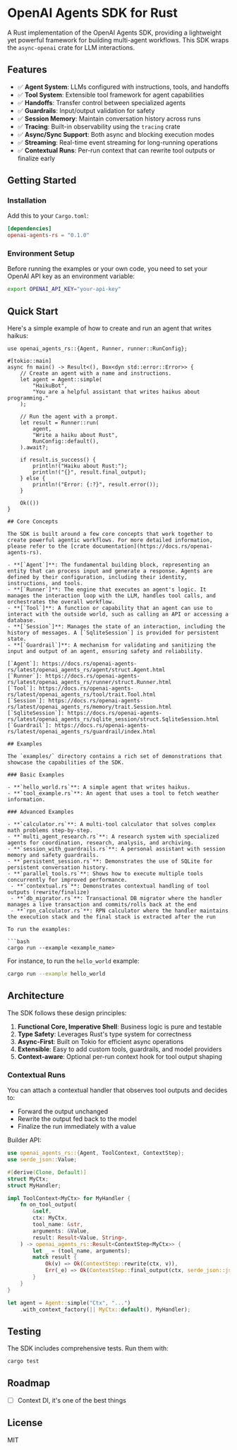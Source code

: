 # OpenAI Agents SDK for Rust

A Rust implementation of the OpenAI Agents SDK, providing a lightweight yet powerful framework for building multi-agent workflows. This SDK wraps the `async-openai` crate for LLM interactions.

## Features

- ✅ **Agent System**: LLMs configured with instructions, tools, and handoffs
- ✅ **Tool System**: Extensible tool framework for agent capabilities
- ✅ **Handoffs**: Transfer control between specialized agents
- ✅ **Guardrails**: Input/output validation for safety
- ✅ **Session Memory**: Maintain conversation history across runs
- ✅ **Tracing**: Built-in observability using the `tracing` crate
- ✅ **Async/Sync Support**: Both async and blocking execution modes
- ✅ **Streaming**: Real-time event streaming for long-running operations
- ✅ **Contextual Runs**: Per-run context that can rewrite tool outputs or finalize early

## Getting Started

### Installation

Add this to your `Cargo.toml`:

```toml
[dependencies]
openai-agents-rs = "0.1.0"
```

### Environment Setup

Before running the examples or your own code, you need to set your OpenAI API key as an environment variable:

```bash
export OPENAI_API_KEY="your-api-key"
```

## Quick Start

Here's a simple example of how to create and run an agent that writes haikus:

````rust,no_run
use openai_agents_rs::{Agent, Runner, runner::RunConfig};

#[tokio::main]
async fn main() -> Result<(), Box<dyn std::error::Error>> {
    // Create an agent with a name and instructions.
    let agent = Agent::simple(
        "HaikuBot",
        "You are a helpful assistant that writes haikus about programming."
    );

    // Run the agent with a prompt.
    let result = Runner::run(
        agent,
        "Write a haiku about Rust",
        RunConfig::default(),
    ).await?;

    if result.is_success() {
        println!("Haiku about Rust:");
        println!("{}", result.final_output);
    } else {
        println!("Error: {:?}", result.error());
    }

    Ok(())
}

## Core Concepts

The SDK is built around a few core concepts that work together to create powerful agentic workflows. For more detailed information, please refer to the [crate documentation](https://docs.rs/openai-agents-rs).

- **[`Agent`]**: The fundamental building block, representing an entity that can process input and generate a response. Agents are defined by their configuration, including their identity, instructions, and tools.
- **[`Runner`]**: The engine that executes an agent's logic. It manages the interaction loop with the LLM, handles tool calls, and orchestrates the overall workflow.
- **[`Tool`]**: A function or capability that an agent can use to interact with the outside world, such as calling an API or accessing a database.
- **[`Session`]**: Manages the state of an interaction, including the history of messages. A [`SqliteSession`] is provided for persistent state.
- **[`Guardrail`]**: A mechanism for validating and sanitizing the input and output of an agent, ensuring safety and reliability.

[`Agent`]: https://docs.rs/openai-agents-rs/latest/openai_agents_rs/agent/struct.Agent.html
[`Runner`]: https://docs.rs/openai-agents-rs/latest/openai_agents_rs/runner/struct.Runner.html
[`Tool`]: https://docs.rs/openai-agents-rs/latest/openai_agents_rs/tool/trait.Tool.html
[`Session`]: https://docs.rs/openai-agents-rs/latest/openai_agents_rs/memory/trait.Session.html
[`SqliteSession`]: https://docs.rs/openai-agents-rs/latest/openai_agents_rs/sqlite_session/struct.SqliteSession.html
[`Guardrail`]: https://docs.rs/openai-agents-rs/latest/openai_agents_rs/guardrail/index.html

## Examples

The `examples/` directory contains a rich set of demonstrations that showcase the capabilities of the SDK.

### Basic Examples

- **`hello_world.rs`**: A simple agent that writes haikus.
- **`tool_example.rs`**: An agent that uses a tool to fetch weather information.

### Advanced Examples

- **`calculator.rs`**: A multi-tool calculator that solves complex math problems step-by-step.
- **`multi_agent_research.rs`**: A research system with specialized agents for coordination, research, analysis, and archiving.
- **`session_with_guardrails.rs`**: A personal assistant with session memory and safety guardrails.
- **`persistent_session.rs`**: Demonstrates the use of SQLite for persistent conversation history.
- **`parallel_tools.rs`**: Shows how to execute multiple tools concurrently for improved performance.
 - **`contextual.rs`**: Demonstrates contextual handling of tool outputs (rewrite/finalize)
 - **`db_migrator.rs`**: Transactional DB migrator where the handler manages a live transaction and commits/rolls back at the end
 - **`rpn_calculator.rs`**: RPN calculator where the handler maintains the execution stack and the final stack is extracted after the run

To run the examples:

```bash
cargo run --example <example_name>
````

For instance, to run the `hello_world` example:

```bash
cargo run --example hello_world
```

## Architecture

The SDK follows these design principles:

1. **Functional Core, Imperative Shell**: Business logic is pure and testable
2. **Type Safety**: Leverages Rust's type system for correctness
3. **Async-First**: Built on Tokio for efficient async operations
4. **Extensible**: Easy to add custom tools, guardrails, and model providers
5. **Context-aware**: Optional per-run context hook for tool output shaping

### Contextual Runs

You can attach a contextual handler that observes tool outputs and decides to:

- Forward the output unchanged
- Rewrite the output fed back to the model
- Finalize the run immediately with a value

Builder API:

```rust
use openai_agents_rs::{Agent, ToolContext, ContextStep};
use serde_json::Value;

#[derive(Clone, Default)]
struct MyCtx;
struct MyHandler;

impl ToolContext<MyCtx> for MyHandler {
    fn on_tool_output(
        &self,
        ctx: MyCtx,
        tool_name: &str,
        arguments: &Value,
        result: Result<Value, String>,
    ) -> openai_agents_rs::Result<ContextStep<MyCtx>> {
        let _ = (tool_name, arguments);
        match result {
            Ok(v) => Ok(ContextStep::rewrite(ctx, v)),
            Err(_e) => Ok(ContextStep::final_output(ctx, serde_json::json!("stopped"))),
        }
    }
}

let agent = Agent::simple("Ctx", "...")
    .with_context_factory(|| MyCtx::default(), MyHandler);
```

## Testing

The SDK includes comprehensive tests. Run them with:

```bash
cargo test
```

## Roadmap

- [ ] Context DI, it's one of the best things

## License

MIT
